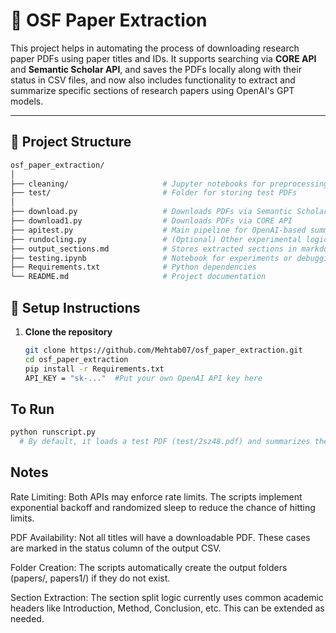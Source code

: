 # 📝 OSF Paper Extraction

This project helps in automating the process of downloading research paper PDFs using paper titles and IDs. It supports searching via **CORE API** and **Semantic Scholar API**, and saves the PDFs locally along with their status in CSV files, and now also includes functionality to extract and summarize specific sections of research papers using OpenAI's GPT models.

---

## 📁 Project Structure
```bash
osf_paper_extraction/
│
├── cleaning/                     # Jupyter notebooks for preprocessing datasets
├── test/                         # Folder for storing test PDFs
│
├── download.py                   # Downloads PDFs via Semantic Scholar API
├── download1.py                  # Downloads PDFs via CORE API
├── apitest.py                    # Main pipeline for OpenAI-based summarization
├── rundocling.py                 # (Optional) Other experimental logic
├── output_sections.md            # Stores extracted sections in markdown format
├── testing.ipynb                 # Notebook for experiments or debugging
├── Requirements.txt              # Python dependencies
└── README.md                     # Project documentation
```

## 🔧 Setup Instructions

1. **Clone the repository**  
   ```bash
   git clone https://github.com/Mehtab07/osf_paper_extraction.git
   cd osf_paper_extraction
   pip install -r Requirements.txt
   API_KEY = "sk-..."  #Put your own OpenAI API key here

## To Run
  ```bash
  python runscript.py
    # By default, it loads a test PDF (test/2sz48.pdf) and summarizes the "results" section, it can be edited to any section or full paper
  ```
    
## Notes  
Rate Limiting: Both APIs may enforce rate limits. The scripts implement exponential backoff and randomized sleep to reduce the chance of hitting limits.

PDF Availability: Not all titles will have a downloadable PDF. These cases are marked in the status column of the output CSV.

Folder Creation: The scripts automatically create the output folders (papers/, papers1/) if they do not exist.

Section Extraction: The section split logic currently uses common academic headers like Introduction, Method, Conclusion, etc. This can be extended as needed.